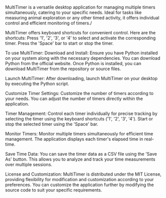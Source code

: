 MultiTimer is a versatile desktop application for managing multiple timers simultaneously, catering to your specific needs. Ideal for tasks like measuring animal exploration or any other timed activity, it offers individual control and efficient monitoring of timers./

MultiTimer offers keyboard shortcuts for convenient control. Here are the shortcuts:
  Press '1', '2', '3', or '4' to select and activate the corresponding timer.
  Press the 'Space' bar to start or stop the timer.

To use MultiTimer:
Download and Install:
Ensure you have Python installed on your system along with the necessary dependencies. You can download Python from the official website. Once Python is installed, you can download MultiTimer from the repository or source files.

Launch MultiTimer:
After downloading, launch MultiTimer on your desktop by executing the Python script.

Customize Timer Settings:
Customize the number of timers according to your needs. You can adjust the number of timers directly within the application.

Timer Management:
Control each timer individually for precise tracking by selecting the timer using the keyboard shortcuts ('1', '2', '3', '4').
Start or stop the selected timer using the 'Space' bar.

Monitor Timers:
Monitor multiple timers simultaneously for efficient time management. The application displays each timer's elapsed time in real-time.

Save Time Data:
You can save the timer data as a CSV file using the 'Save As' button. This allows you to analyze and track your time measurements over multiple sessions.

License and Customization:
MultiTimer is distributed under the MIT License, providing flexibility for modification and customization according to your preferences. You can customize the application further by modifying the source code to suit your specific requirements.
